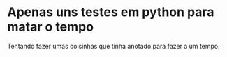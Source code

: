 # Apenas uns testes em python para matar o tempo

Tentando fazer umas coisinhas que tinha anotado para fazer a um tempo.
